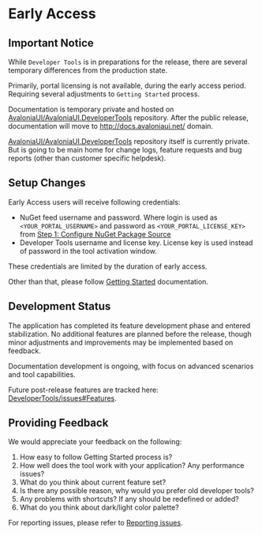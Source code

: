 # Early Access

## Important Notice

While `Developer Tools` is in preparations for the release, there are several temporary differences from the production state.

Primarily, portal licensing is not available, during the early access period. Requiring several adjustments to `Getting Started` process.

Documentation is temporary private and hosted on [AvaloniaUI/AvaloniaUI.DeveloperTools](https://github.com/AvaloniaUI/AvaloniaUI.DeveloperTools) repository. After the public release, documentation will move to http://docs.avaloniaui.net/ domain.

[AvaloniaUI/AvaloniaUI.DeveloperTools](https://github.com/AvaloniaUI/AvaloniaUI.DeveloperTools) repository itself is currently private. But is going to be main home for change logs, feature requests and bug reports (other than customer specific helpdesk).  

## Setup Changes

Early Access users will receive following credentials:
- NuGet feed username and password. Where login is used as `<YOUR_PORTAL_USERNAME>` and password as `<YOUR_PORTAL_LICENSE_KEY>` from [Step 1: Configure NuGet Package Source](https://github.com/AvaloniaUI/AvaloniaUI.DeveloperTools/blob/main/docs/getting-started.md#step-1-prepare-nuget-feed)
- Developer Tools username and license key. License key is used instead of password in the tool activation window.

These credentials are limited by the duration of early access.

Other than that, please follow [Getting Started](https://github.com/AvaloniaUI/AvaloniaUI.DeveloperTools/blob/main/docs/getting-started.md) documentation.

## Development Status

The application has completed its feature development phase and entered stabilization. No additional features are planned before the release, though minor adjustments and improvements may be implemented based on feedback.

Documentation development is ongoing, with focus on advanced scenarios and tool capabilities.

Future post-release features are tracked here: [DeveloperTools/issues#Features](https://github.com/AvaloniaUI/AvaloniaUI.DeveloperTools/issues?q=is%3Aissue%20state%3Aopen%20type%3AFeature).

## Providing Feedback

We would appreciate your feedback on the following:

1. How easy to follow Getting Started process is?
2. How well does the tool work with your application? Any performance issues?
3. What do you think about current feature set?
4. Is there any possible reason, why would you prefer old developer tools?
5. Any problems with shortcuts? If any should be redefined or added?
6. What do you think about dark/light color palette?

For reporting issues, please refer to [Reporting issues](./reporting-issues.md).
